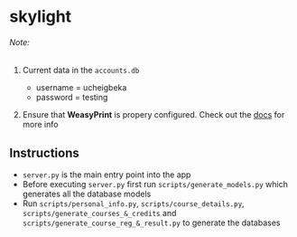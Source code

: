 # skylight
###### Note:
1. Current data in the `accounts.db`
    - username = ucheigbeka
    - password = testing

2. Ensure that **WeasyPrint** is propery configured. Check out the
[docs](https://weasyprint.readthedocs.io/en/latest/install.html) for more info

## Instructions
- `server.py` is the main entry point into the app
- Before executing `server.py` first run `scripts/generate_models.py` 
  which generates all the database models
- Run `scripts/personal_info.py`, `scripts/course_details.py`, `scripts/generate_courses_&_credits` and 
  `scripts/generate_course_reg_&_result.py` to generate the databases
